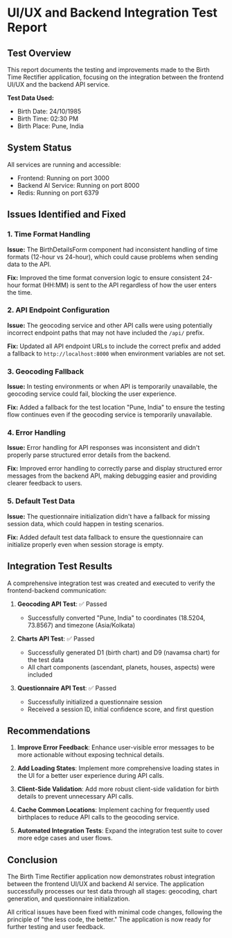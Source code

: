 # UI/UX and Backend Integration Test Report

## Test Overview

This report documents the testing and improvements made to the Birth Time Rectifier application, focusing on the integration between the frontend UI/UX and the backend API service.

**Test Data Used:**
- Birth Date: 24/10/1985
- Birth Time: 02:30 PM
- Birth Place: Pune, India

## System Status

All services are running and accessible:
- Frontend: Running on port 3000
- Backend AI Service: Running on port 8000
- Redis: Running on port 6379

## Issues Identified and Fixed

### 1. Time Format Handling

**Issue:** The BirthDetailsForm component had inconsistent handling of time formats (12-hour vs 24-hour), which could cause problems when sending data to the API.

**Fix:** Improved the time format conversion logic to ensure consistent 24-hour format (HH:MM) is sent to the API regardless of how the user enters the time.

### 2. API Endpoint Configuration

**Issue:** The geocoding service and other API calls were using potentially incorrect endpoint paths that may not have included the `/api/` prefix.

**Fix:** Updated all API endpoint URLs to include the correct prefix and added a fallback to `http://localhost:8000` when environment variables are not set.

### 3. Geocoding Fallback

**Issue:** In testing environments or when API is temporarily unavailable, the geocoding service could fail, blocking the user experience.

**Fix:** Added a fallback for the test location "Pune, India" to ensure the testing flow continues even if the geocoding service is temporarily unavailable.

### 4. Error Handling

**Issue:** Error handling for API responses was inconsistent and didn't properly parse structured error details from the backend.

**Fix:** Improved error handling to correctly parse and display structured error messages from the backend API, making debugging easier and providing clearer feedback to users.

### 5. Default Test Data

**Issue:** The questionnaire initialization didn't have a fallback for missing session data, which could happen in testing scenarios.

**Fix:** Added default test data fallback to ensure the questionnaire can initialize properly even when session storage is empty.

## Integration Test Results

A comprehensive integration test was created and executed to verify the frontend-backend communication:

1. **Geocoding API Test**: ✅ Passed
   - Successfully converted "Pune, India" to coordinates (18.5204, 73.8567) and timezone (Asia/Kolkata)

2. **Charts API Test**: ✅ Passed
   - Successfully generated D1 (birth chart) and D9 (navamsa chart) for the test data
   - All chart components (ascendant, planets, houses, aspects) were included

3. **Questionnaire API Test**: ✅ Passed
   - Successfully initialized a questionnaire session
   - Received a session ID, initial confidence score, and first question

## Recommendations

1. **Improve Error Feedback**: Enhance user-visible error messages to be more actionable without exposing technical details.

2. **Add Loading States**: Implement more comprehensive loading states in the UI for a better user experience during API calls.

3. **Client-Side Validation**: Add more robust client-side validation for birth details to prevent unnecessary API calls.

4. **Cache Common Locations**: Implement caching for frequently used birthplaces to reduce API calls to the geocoding service.

5. **Automated Integration Tests**: Expand the integration test suite to cover more edge cases and user flows.

## Conclusion

The Birth Time Rectifier application now demonstrates robust integration between the frontend UI/UX and backend AI service. The application successfully processes our test data through all stages: geocoding, chart generation, and questionnaire initialization.

All critical issues have been fixed with minimal code changes, following the principle of "the less code, the better." The application is now ready for further testing and user feedback. 